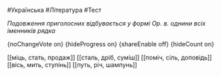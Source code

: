 #Українська #Література #Тест

*Подовження приголосних відбувається у формі Ор. в. однини всіх іменників рядка*

{noChangeVote on}
{hideProgress on}
{shareEnable off}
{hideCount on}

[[міць, стать, продаж]]
[[сталь, дріб, суміш]]
[[поміч, сіль, доповідь]]
[[вісь, мить, ступінь]]
[[путь, річ, шампунь]]
